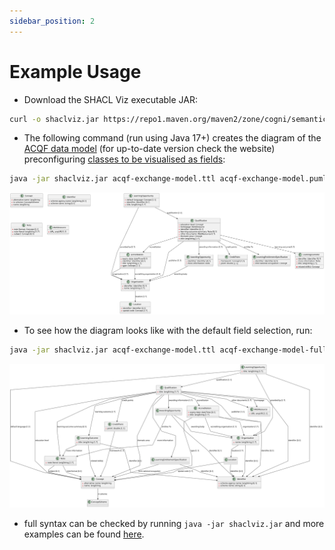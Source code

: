 ```yaml
---
sidebar_position: 2
---
```


# Example Usage

- Download the SHACL Viz executable JAR:
```bash
curl -o shaclviz.jar https://repo1.maven.org/maven2/zone/cogni/semanticz/semanticz-shaclviz/1.0.1/semanticz-shaclviz-1.0.1-executable.jar
```

- The following command (run using Java 17+) creates the diagram of the [ACQF data model](https://data.acqf-qcp.africa/) (for up-to-date version check the website) preconfiguring [classes to be visualised as fields](./acqf-field-query.rq):
```bash
java -jar shaclviz.jar acqf-exchange-model.ttl acqf-exchange-model.puml --fieldQuery=acqf-field-query.rq
```
![acqf-exchange-model.svg](acqf-exchange-model.svg)

- To see how the diagram looks like with the default field selection, run:
```bash
java -jar shaclviz.jar acqf-exchange-model.ttl acqf-exchange-model-full.puml
```
![acqf-exchange-model-full.svg](acqf-exchange-model-full.svg)

- full syntax can be checked by running `java -jar shaclviz.jar` and more examples can be found [here](https://github.com/cognizone/semanticz-shaclviz).